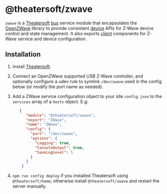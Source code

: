 # @theatersoft/zwave
`zwave` is a [Theatersoft](https://www.theatersoft.com) [bus](https://github.com/theatersoft/bus) service module that
encapsulates the [OpenZWave](https://github.com/OpenZWave) library to provide consistent [device](https://github.com/theatersoft/device) APIs for Z-Wave device control and state management. It also exports [client](https://github.com/theatersoft/client) components for Z-Wave service and device configuration.

## Installation
1. Install [Theatersoft](https://www.theatersoft.com). 

2. Connect an OpenZWave supported USB Z-Wave controller, and optionally configure a udev rule to symlink `/dev/zwave` used in the config below (or modify the port name as needed).   

3. Add a ZWave service configuration object to your site `config.json` to the `services` array of a `hosts` object. E.g:
    ```json
       {
          "module": "@theatersoft/zwave",
          "export": "ZWave",
          "name": "ZWave",
          "config": {
            "port": "/dev/zwave",
            "options": {
              "Logging": true,
              "ConsoleOutput": true,
              "SaveLogLevel": 5
            }
          }
        }      
    ```
    
4. `npm run config deploy` if you installed Theatersoft using `@theatersoft/home`; otherwise install `@theatersoft/zwave`
and restart the server manually.  